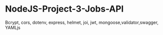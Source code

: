 # NodeJS-Project-3-Jobs-API
Bcrypt, cors, dotenv, express, helmet, joi, jwt, mongoose,validator,swagger, YAMLjs
